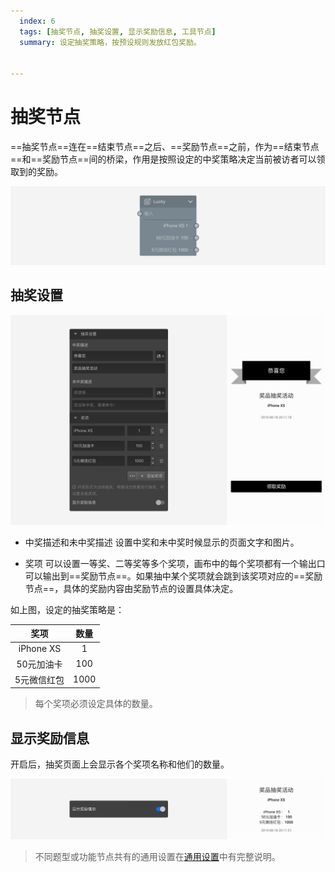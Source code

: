 ```yaml
---
  index: 6
  tags: [抽奖节点, 抽奖设置, 显示奖励信息, 工具节点]
  summary: 设定抽奖策略，按预设规则发放红包奖励。


---
```







# 抽奖节点

==抽奖节点==连在==结束节点==之后、==奖励节点==之前，作为==结束节点==和==奖励节点==间的桥梁，作用是按照设定的中奖策略决定当前被访者可以领取到的奖励。

<img src='../assets/toolsNodes/06lottery/node.png'>

## 抽奖设置

<img src='../assets/toolsNodes/06lottery/section.png'>

+ 中奖描述和未中奖描述
设置中奖和未中奖时候显示的页面文字和图片。

+ 奖项
可以设置一等奖、二等奖等多个奖项，画布中的每个奖项都有一个输出口可以输出到==奖励节点==。如果抽中某个奖项就会跳到该奖项对应的==奖励节点==，具体的奖励内容由奖励节点的设置具体决定。

如上图，设定的抽奖策略是：

|奖项|数量|
|:-:|:-:|
|iPhone XS|1|
|50元加油卡|100|
|5元微信红包|1000|

> 每个奖项必须设定具体的数量。

## 显示奖励信息

开启后，抽奖页面上会显示各个奖项名称和他们的数量。

<img src='../assets/toolsNodes/06lottery/show-rewards.png'>

> 不同题型或功能节点共有的通用设置在[通用设置](../../11nodeSettings/concept.md)中有完整说明。

